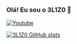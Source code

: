 ### Olá! Eu sou o 3L1Z0 🤙

[![Youtube](https://img.shields.io/badge/YouTube-FF0000?style=for-the-badge&logo=youtube&logoColor=white)](https://youtube.com/@3l1z0ofc?si=r9sVrCIV95gRfXOC)

[![3L1Z0 GitHub stats](https://github-readme-stats.vercel.app/api?username=3L1Z0)](https://github.com/anuraghazra/github-readme-stats)